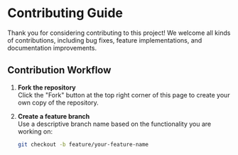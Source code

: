 # Contributing Guide

Thank you for considering contributing to this project! We welcome all kinds of contributions, including bug fixes, feature implementations, and documentation improvements.

## Contribution Workflow

1. **Fork the repository**  
   Click the "Fork" button at the top right corner of this page to create your own copy of the repository.

2. **Create a feature branch**  
   Use a descriptive branch name based on the functionality you are working on:
   ```bash
   git checkout -b feature/your-feature-name
